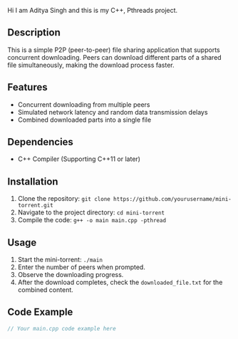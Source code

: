 Hi I am Aditya Singh and this is my C++, Pthreads project.
## Description
This is a simple P2P (peer-to-peer) file sharing application that supports concurrent downloading. Peers can download different parts of a shared file simultaneously, making the download process faster.

## Features
- Concurrent downloading from multiple peers
- Simulated network latency and random data transmission delays
- Combined downloaded parts into a single file

## Dependencies
- C++ Compiler (Supporting C++11 or later)

## Installation
1. Clone the repository: `git clone https://github.com/yourusername/mini-torrent.git`
2. Navigate to the project directory: `cd mini-torrent`
3. Compile the code: `g++ -o main main.cpp -pthread`

## Usage
1. Start the mini-torrent: `./main`
2. Enter the number of peers when prompted.
3. Observe the downloading progress.
4. After the download completes, check the `downloaded_file.txt` for the combined content.

## Code Example
```cpp
// Your main.cpp code example here
